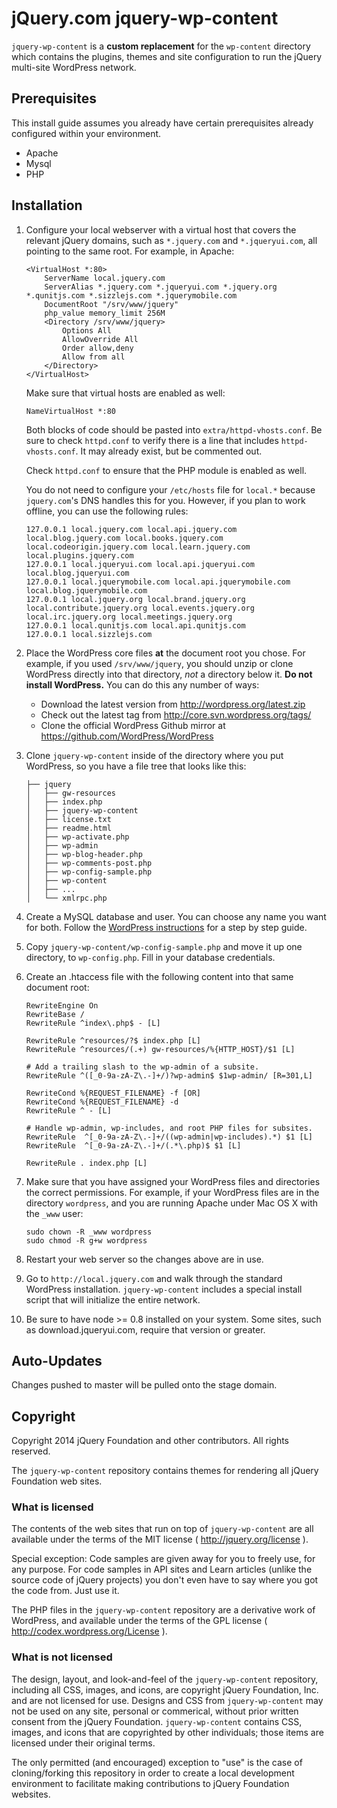 # jQuery.com jquery-wp-content

`jquery-wp-content` is a **custom replacement** for the `wp-content` directory which contains the plugins, themes and site configuration to run the jQuery multi-site WordPress network.


## Prerequisites

This install guide assumes you already have certain prerequisites already configured within your environment.

* Apache
* Mysql
* PHP

## Installation

1. Configure your local webserver with a virtual host that covers the relevant jQuery domains, such as `*.jquery.com` and `*.jqueryui.com`, all pointing to the same root. For example, in Apache:

	```
	<VirtualHost *:80>
		ServerName local.jquery.com
		ServerAlias *.jquery.com *.jqueryui.com *.jquery.org *.qunitjs.com *.sizzlejs.com *.jquerymobile.com
		DocumentRoot "/srv/www/jquery"
		php_value memory_limit 256M
		<Directory /srv/www/jquery>
			Options All
			AllowOverride All
			Order allow,deny
			Allow from all
		</Directory>
	</VirtualHost>
	```

	Make sure that virtual hosts are enabled as well:

	```
	NameVirtualHost *:80
	```

	Both blocks of code should be pasted into `extra/httpd-vhosts.conf`.
	Be sure to check `httpd.conf` to verify there is a line that includes
	`httpd-vhosts.conf`. It may already exist, but be commented out.

	Check `httpd.conf` to ensure that the PHP module is enabled as well.

	You do not need to configure your `/etc/hosts` file for `local.*` because `jquery.com`'s DNS handles this for you. However, if you plan to work offline, you can use the following rules:

	```
	127.0.0.1 local.jquery.com local.api.jquery.com local.blog.jquery.com local.books.jquery.com local.codeorigin.jquery.com local.learn.jquery.com local.plugins.jquery.com
	127.0.0.1 local.jqueryui.com local.api.jqueryui.com local.blog.jqueryui.com
	127.0.0.1 local.jquerymobile.com local.api.jquerymobile.com local.blog.jquerymobile.com
	127.0.0.1 local.jquery.org local.brand.jquery.org local.contribute.jquery.org local.events.jquery.org local.irc.jquery.org local.meetings.jquery.org
	127.0.0.1 local.qunitjs.com local.api.qunitjs.com
	127.0.0.1 local.sizzlejs.com
	```

1. Place the WordPress core files **at** the document root you chose. For example, if you used `/srv/www/jquery`, you should unzip or clone WordPress directly into that directory, *not* a directory below it. **Do not install WordPress.** You can do this any number of ways:
	* Download the latest version from http://wordpress.org/latest.zip
	* Check out the latest tag from http://core.svn.wordpress.org/tags/
	* Clone the official WordPress Github mirror at https://github.com/WordPress/WordPress

1. Clone `jquery-wp-content` inside of the directory where you put WordPress, so you have a file tree that looks like this:

	```
	├── jquery
	│   ├── gw-resources
	│   ├── index.php
	│   ├── jquery-wp-content
	│   ├── license.txt
	│   ├── readme.html
	│   ├── wp-activate.php
	│   ├── wp-admin
	│   ├── wp-blog-header.php
	│   ├── wp-comments-post.php
	│   ├── wp-config-sample.php
	│   ├── wp-content
	│   ├── ...
	│   └── xmlrpc.php
	```

1. Create a MySQL database and user. You can choose any name you want for both. Follow the [WordPress instructions](http://codex.wordpress.org/Installing_WordPress#Step_2:_Create_the_Database_and_a_User) for a step by step guide.

1. Copy `jquery-wp-content/wp-config-sample.php` and move it up one directory, to `wp-config.php`. Fill in your database credentials.

1. Create an .htaccess file with the following content into that same document root:

	```
	RewriteEngine On
	RewriteBase /
	RewriteRule ^index\.php$ - [L]

	RewriteRule ^resources/?$ index.php [L]
	RewriteRule ^resources/(.+) gw-resources/%{HTTP_HOST}/$1 [L]

	# Add a trailing slash to the wp-admin of a subsite.
	RewriteRule ^([_0-9a-zA-Z\.-]+/)?wp-admin$ $1wp-admin/ [R=301,L]

	RewriteCond %{REQUEST_FILENAME} -f [OR]
	RewriteCond %{REQUEST_FILENAME} -d
	RewriteRule ^ - [L]

	# Handle wp-admin, wp-includes, and root PHP files for subsites.
	RewriteRule  ^[_0-9a-zA-Z\.-]+/((wp-admin|wp-includes).*) $1 [L]
	RewriteRule  ^[_0-9a-zA-Z\.-]+/(.*\.php)$ $1 [L]

	RewriteRule . index.php [L]
	```

1. Make sure that you have assigned your WordPress files and directories the correct permissions.
For example, if your WordPress files are in the directory ```wordpress```, and you are running Apache under Mac OS X with the ```_www``` user:

	```
	sudo chown -R _www wordpress
	sudo chmod -R g+w wordpress
	```

1. Restart your web server so the changes above are in use.

1. Go to `http://local.jquery.com` and walk through the standard WordPress installation. `jquery-wp-content` includes a special install script that will initialize the entire network.

1. Be sure to have node >= 0.8 installed on your system.  Some sites, such as download.jqueryui.com, require that version or greater.

## Auto-Updates
Changes pushed to master will be pulled onto the stage domain.

## Copyright

Copyright 2014 jQuery Foundation and other contributors. All rights reserved.

The `jquery-wp-content` repository contains themes for rendering all jQuery Foundation web sites.

### What is licensed

The contents of the web sites that run on top of `jquery-wp-content` are all available under the terms of the MIT license ( http://jquery.org/license ).

Special exception: Code samples are given away for you to freely use, for any purpose. For code samples in API sites
and Learn articles (unlike the source code of jQuery projects) you don't even have to say where you got the code from.
Just use it.

The PHP files in the `jquery-wp-content` repository are a derivative work of WordPress, and available under the
terms of the GPL license ( http://codex.wordpress.org/License ).

### What is not licensed

The design, layout, and look-and-feel of the `jquery-wp-content` repository, including all CSS, images, and
icons, are copyright jQuery Foundation, Inc. and are not licensed for use. Designs and CSS from `jquery-wp-content` may not be used on any site, personal or commerical, without prior written consent from the jQuery Foundation. `jquery-wp-content` contains CSS, images, and icons that are copyrighted by other individuals; those items are licensed under their original terms.

The only permitted (and encouraged) exception to "use" is the case of cloning/forking this repository in order to create a local development environment to facilitate making contributions to jQuery Foundation websites.
